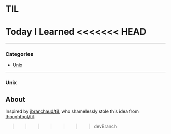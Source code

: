# TIL
Today I Learned
<<<<<<< HEAD
=======

---

### Categories

* [Unix](#unix)
---

### Unix


## About
Inspired by [jbranchaud/til](https://github.com/jbranchaud/til), who shamelessly stole this idea from
[thoughtbot/til](https://github.com/thoughtbot/til).


>>>>>>> devBranch
